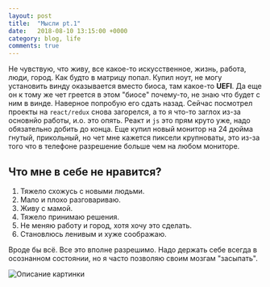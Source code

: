 ```yaml
---
layout: post
title:  "Мысли pt.1"
date:   2018-08-10 13:15:00 +0000
category: blog, life
comments: true
---
```

Не чувствую, что живу, все какое-то искусственное, жизнь, работа, люди, город. Как будто в матрицу попал. Купил ноут, не могу установить винду оказывается вместо биоса, там какое-то __UEFI__. Да еще он к тому же чет греется в этом "биосе" почему-то, не знаю что будет с ним в винде. Наверное попробую его сдать назад.
Сейчас посмотрел проекты на `react/redux` снова загорелся, а то я что-то заглох из-за основнйо работы, и.о. это опять. Реакт и `js` это прям круто уже, надо обязательно добить до конца.
Еще купил новый монитор на 24 дюйма гнутый, прикольный, но чет мне кажется пиксели крупноваты, это из-за того что в телефоне разрешение больше чем на любом мониторе.

Что мне в себе не нравится?
------ 
1. Тяжело схожусь с новыми людьми.
2. Мало и плохо разговариваю.
3. Живу с мамой.
4. Тяжело принимаю решения.
5. Не меняю работу и город, хотя хочу это сделать.
6. Становлюсь ленивым и хуже соображаю.

Вроде бы всё. Все это вполне разрешимо.
Надо держать себе всегда в осознанном состоянии, но я часто позволяю своим мозгам "засыпать".

![Описание картинки](https://img5.goodfon.ru/original/1920x1280/7/1c/anastasiia-barmina-katerina-shiriaeva-devushka-poza-shorty-k.jpg "заголовок картинки")
